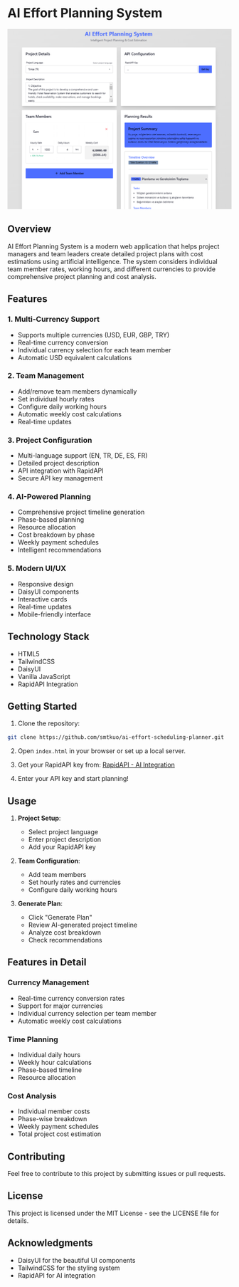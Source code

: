 # AI Effort Planning System

![AI Effort Planning System](preview.png)

## Overview
AI Effort Planning System is a modern web application that helps project managers and team leaders create detailed project plans with cost estimations using artificial intelligence. The system considers individual team member rates, working hours, and different currencies to provide comprehensive project planning and cost analysis.

## Features

### 1. Multi-Currency Support
- Supports multiple currencies (USD, EUR, GBP, TRY)
- Real-time currency conversion
- Individual currency selection for each team member
- Automatic USD equivalent calculations

### 2. Team Management
- Add/remove team members dynamically
- Set individual hourly rates
- Configure daily working hours
- Automatic weekly cost calculations
- Real-time updates

### 3. Project Configuration
- Multi-language support (EN, TR, DE, ES, FR)
- Detailed project description
- API integration with RapidAPI
- Secure API key management

### 4. AI-Powered Planning
- Comprehensive project timeline generation
- Phase-based planning
- Resource allocation
- Cost breakdown by phase
- Weekly payment schedules
- Intelligent recommendations

### 5. Modern UI/UX
- Responsive design
- DaisyUI components
- Interactive cards
- Real-time updates
- Mobile-friendly interface

## Technology Stack
- HTML5
- TailwindCSS
- DaisyUI
- Vanilla JavaScript
- RapidAPI Integration

## Getting Started

1. Clone the repository:
```bash
git clone https://github.com/smtkuo/ai-effort-scheduling-planner.git
```

2. Open `index.html` in your browser or set up a local server.

3. Get your RapidAPI key from:
[RapidAPI - AI Integration](https://rapidapi.com/bilgisamapi-api2/api/generative-ai-api-openai-gpt-4o-api-ai-integration)

4. Enter your API key and start planning!

## Usage

1. **Project Setup**:
   - Select project language
   - Enter project description
   - Add your RapidAPI key

2. **Team Configuration**:
   - Add team members
   - Set hourly rates and currencies
   - Configure daily working hours

3. **Generate Plan**:
   - Click "Generate Plan"
   - Review AI-generated project timeline
   - Analyze cost breakdown
   - Check recommendations

## Features in Detail

### Currency Management
- Real-time currency conversion rates
- Support for major currencies
- Individual currency selection per team member
- Automatic weekly cost calculations

### Time Planning
- Individual daily hours
- Weekly hour calculations
- Phase-based timeline
- Resource allocation

### Cost Analysis
- Individual member costs
- Phase-wise breakdown
- Weekly payment schedules
- Total project cost estimation

## Contributing
Feel free to contribute to this project by submitting issues or pull requests.

## License
This project is licensed under the MIT License - see the LICENSE file for details.

## Acknowledgments
- DaisyUI for the beautiful UI components
- TailwindCSS for the styling system
- RapidAPI for AI integration 